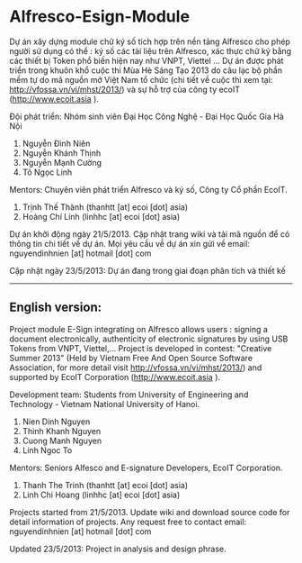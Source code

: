 Alfresco-Esign-Module
=====================

Dự án xây dựng module chữ ký số tích hợp trên nền tảng Alfresco cho phép người sử dụng có thể : 
ký số các tài liệu trên Alfresco, xác thực chữ ký bằng các thiết bị Token phổ biến hiện nay như VNPT, Viettel ...
Dự án được phát triển trong 
khuôn khổ cuộc thi Mùa Hè Sáng Tạo 2013 do câu lạc bộ phần mềm tự do mã nguồn mở Việt Nam tổ chức (chi tiết về cuộc
thi xem tại: http://vfossa.vn/vi/mhst/2013/) và sự hỗ trợ của công ty ecoIT (http://www.ecoit.asia ).

Đội phát triển: Nhóm sinh viên Đại Học Công Nghệ - Đại Học Quốc Gia Hà Nội

1. Nguyễn Đình Niên
2. Nguyễn Khánh Thịnh 
3. Nguyễn Mạnh Cường
4. Tô Ngọc Linh

Mentors: Chuyên viên phát triển Alfresco và ký số, Công ty Cổ phần EcoIT.

1. Trịnh Thế Thành (thanhtt [at] ecoi [dot] asia)
2. Hoàng Chí Linh (linhhc [at] ecoi [dot] asia)

Dự án khởi động ngày 21/5/2013. Cập nhật trang wiki và tải mã nguồn để có thông tin chi tiết về dự án. Mọi yêu cầu
về dự án xin gửi về email: nguyendinhnien [at] hotmail [dot] com

Cập nhật ngày 23/5/2013: Dự án đang trong giai đoạn phân tích và thiết kế

------------------------------------------------------------------------------------------------------------------------

English version:
----------

Project module E-Sign integrating on Alfresco allows users : signing a document electronically, 
authenticity of electronic signatures by using USB Tokens from VNPT, Viettel,... Project is 
developed in contest: "Creative Summer 2013" (Held by Vietnam Free And Open Source Software Association, for more detail 
visit http://vfossa.vn/vi/mhst/2013/) and supported by  EcoIT Corporation (http://www.ecoit.asia ).

Development team: Students from University of Engineering and Technology - Vietnam National University of Hanoi.

1. Nien Dinh Nguyen
2. Thinh Khanh Nguyen
3. Cuong Manh Nguyen
4. Linh Ngoc To

Mentors: Seniors Alfesco and E-signature Developers, EcoIT Corporation.

1. Thanh The Trinh (thanhtt [at] ecoi [dot] asia)
2. Linh Chi Hoang (linhhc [at] ecoi [dot] asia)

Projects started from 21/5/2013. Update wiki and download source code for detail information of projects. Any request
free to contact email: nguyendinhnien [at] hotmail [dot] com

Updated 23/5/2013: Project in analysis and design phrase.
